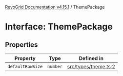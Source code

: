 [RevoGrid Documentation v4.15.1](README.md) / ThemePackage

# Interface: ThemePackage

## Properties

| Property | Type | Defined in |
| ------ | ------ | ------ |
| `defaultRowSize` | `number` | [src/types/theme.ts:2](https://github.com/revolist/revogrid/blob/9d06c9d1de184a8cd977144efe5186ec5a7312cb/src/types/theme.ts#L2) |
